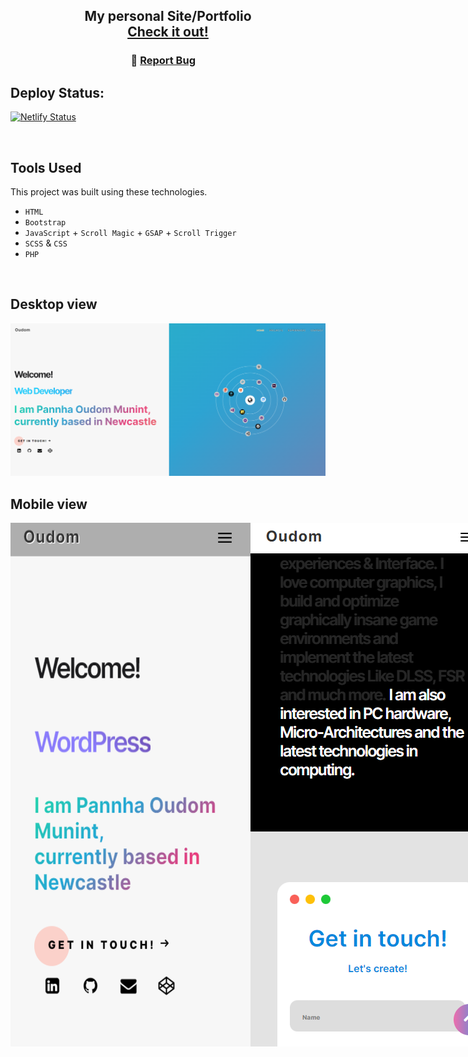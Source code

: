 <h2 align="center">
  My personal Site/Portfolio<br/>
  <a href="https://oudommunint.netlify.app/" target="_blank">Check it out!</a>
</h2>
 <h3 align="center">
    🔹
    <a href="https://github.com/OudomMunint/Personal-Site-from-desktop/issues">Report Bug</a> &nbsp; &nbsp;
</h3>

## Deploy Status:

[![Netlify Status](https://api.netlify.com/api/v1/badges/0260a7f6-2b1b-4b6f-8e7e-69995eb35ce5/deploy-status)](https://app.netlify.com/sites/oudommunint/deploys)

 <br>
 
 <h2>Tools Used</h2>
This project was built using these technologies.

- `HTML`
- `Bootstrap`
- `JavaScript` + `Scroll Magic` + `GSAP` + `Scroll Trigger`
- `SCSS` & `CSS`
- `PHP`
 <br>
 <h2>Desktop view</h2>
 <img src="/images/gitHero.png"/>
 <h2>Mobile view</h2>
 <div style="display: Flex">
 <img style="display: inline" src="/images/gitHeroMobile.png"/>
 <img style="display: inline" src="/images/gitHeroMobile2.png"/>
 </div>
 </h2>
